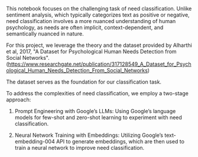 This notebook focuses on the challenging task of need classification. Unlike sentiment analysis, which typically categorizes text as positive or negative, need classification involves a more nuanced understanding of human psychology, as needs are often implicit, context-dependent, and semantically nuanced in nature.

For this project, we leverage the theory and the dataset provided by Alharthi et al, 2017, "A Dataset for Psychological Human Needs Detection from Social Networks".
(https://www.researchgate.net/publication/317128549_A_Dataset_for_Psychological_Human_Needs_Detection_From_Social_Networks)

The dataset serves as the foundation for our classification task.

To address the complexities of need classification, we employ a two-stage approach:

1) Prompt Engineering with Google’s LLMs: Using Google’s language models for few-shot and zero-shot learning to experiment with need classification.

2) Neural Network Training with Embeddings: Utilizing Google’s text-embedding-004 API to generate embeddings, which are then used to train a neural network to improve need classification.
